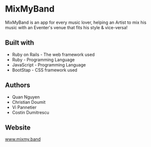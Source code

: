 # MixMyBand
MixMyBand is an app for every music lover, helping an Artist to mix his music with an Eventer's venue that fits his style & vice-versa!

## Built with
* Ruby on Rails - The web framework used
* Ruby - Programming Language
* JavaScript - Programming Language
* BootStap - CSS framework used

## Authors
* Quan Nguyen
* Christian Doumit
* Vi Pannetier
* Costin Dumitrescu

## Website
www.mixmy.band

